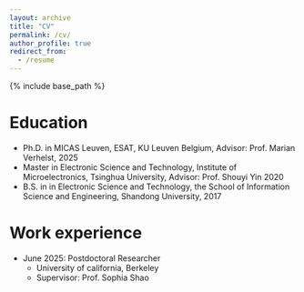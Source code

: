 ```yaml
---
layout: archive
title: "CV"
permalink: /cv/
author_profile: true
redirect_from:
  - /resume
---
```


{% include base_path %}

Education
======
* Ph.D. in MICAS Leuven, ESAT, KU Leuven Belgium, Advisor: Prof. Marian Verhelst, 2025
* Master in Electronic Science and Technology, Institute of Microelectronics, Tsinghua University, Advisor: Prof. Shouyi Yin 2020
* B.S. in in Electronic Science and Technology, the School of Information Science and Engineering, Shandong University, 2017

Work experience
======
* June 2025: Postdoctoral Researcher
  * University of california, Berkeley
  * Supervisor: Prof. Sophia Shao


